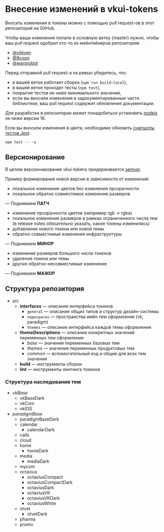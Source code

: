 # Внесение изменений в vkui-tokens

Вносить изменения в токены можно с помощью pull request-ов в этот
репозиторий на GitHub.

Чтобы ваши изменения попали в основную ветку (master) нужно, чтобы ваш
pull request одобрил кто-то из мейнтейнеров репозитория:

* [@vileven](https://github.com/vileven)
* [@8coon](https://github.com/8coon)
* [@warprobot](https://github.com/warprobot)

Перед отправкой pull request-а на ревью убедитесь, что:
* в вашей ветке работает сборка (`npm run build:local`),
* в вашей ветке проходят тесты (`npm test`),
* покрытие тестов не ниже минимального значения,
* если вы вносили изменения в задокументированные части библиотеки,
  ваш pull request содержит обновления документации.

Для разработки в репозитории может понадобиться установить
[nodejs](https://nodejs.org/) не ниже версии 16.

Если вы вносили изменения в цвета, необходимо обновить
[снапшоты тестов Jest](https://jestjs.io/ru/docs/snapshot-testing):

```npm test -- -u```

## Версионирование

В целом версионирование vkui-tokens придерживается
[semver](https://semver.org/lang/ru/).

Пример формирования новой версии в зависимости от изменений:

* локальное изменение цветов без изменения прозрачности
* локальное обратно совместимое изменение размеров

&mdash; Поднимаем **ПАТЧ**

* изменение прозрачности цветов (например rgb -> rgba)
* локальное изменение размеров в рамках ограниченного числа тем
  (в release notes обязательно указать, какие токены изменились)
* добавление нового токена или новой темы
* обратно совместимые изменения инфраструктуры

&mdash; Поднимаем **МИНОР**

* изменение размеров большого числа токенов
* удаление токена или темы
* другие обратно-несовместимые изменение

&mdash; Поднимаем **МАЖОР**

## Структура репозитория

* src
	* **interfaces** &mdash; описание интерфейса токенов
		* `general` &mdash; описание общих типов и структур дизайн-системы
		* `napespaces` &mdash; пространства имён тем оформления (vk, paradigm)
		* `themes` &mdash; описание интерфейса каждой темы оформления
	* **themeDescriptions** &mdash; описание конкретных значений переменных тем оформления
		* _base_ &mdash; значения переменных базовых тем
		* _themes_ &mdash; значения переменных продуктовых тем
		* _common_ &mdash; вспомогательный код и общие для всех тем значения
	* **build** &mdash; инструменты сборки
	* **lint** &mdash; инструменты линтинга токенов

### Структура наследования тем
* _vkBase_
    * vkBaseDark
    * vkCom
    * vkIOS
* _paradigmBase_
    * paradigmBaseDark
    * calendar
        * calendarDark
    * calls
    * cloud
    * home
        * homeDark
    * media
        * mediaDark
    * mycom
    * octavius
        * octaviusCompact
        * octaviusCompactDark
        * octaviusDark
        * octaviusVK
        * octaviusVKDark
        * octaviusWhite
    * otvet
        * otvetDark
    * pharma
    * promo
